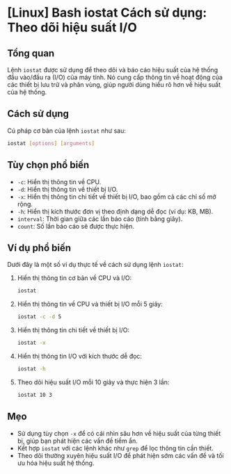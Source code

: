 # [Linux] Bash iostat Cách sử dụng: Theo dõi hiệu suất I/O

## Tổng quan
Lệnh `iostat` được sử dụng để theo dõi và báo cáo hiệu suất của hệ thống đầu vào/đầu ra (I/O) của máy tính. Nó cung cấp thông tin về hoạt động của các thiết bị lưu trữ và phân vùng, giúp người dùng hiểu rõ hơn về hiệu suất của hệ thống.

## Cách sử dụng
Cú pháp cơ bản của lệnh `iostat` như sau:
```bash
iostat [options] [arguments]
```

## Tùy chọn phổ biến
- `-c`: Hiển thị thông tin về CPU.
- `-d`: Hiển thị thông tin về thiết bị I/O.
- `-x`: Hiển thị thông tin chi tiết về thiết bị I/O, bao gồm cả các chỉ số mở rộng.
- `-h`: Hiển thị kích thước đơn vị theo định dạng dễ đọc (ví dụ: KB, MB).
- `interval`: Thời gian giữa các lần báo cáo (tính bằng giây).
- `count`: Số lần báo cáo sẽ được thực hiện.

## Ví dụ phổ biến
Dưới đây là một số ví dụ thực tế về cách sử dụng lệnh `iostat`:

1. Hiển thị thông tin cơ bản về CPU và I/O:
   ```bash
   iostat
   ```

2. Hiển thị thông tin về CPU và thiết bị I/O mỗi 5 giây:
   ```bash
   iostat -c -d 5
   ```

3. Hiển thị thông tin chi tiết về thiết bị I/O:
   ```bash
   iostat -x
   ```

4. Hiển thị thông tin I/O với kích thước dễ đọc:
   ```bash
   iostat -h
   ```

5. Theo dõi hiệu suất I/O mỗi 10 giây và thực hiện 3 lần:
   ```bash
   iostat 10 3
   ```

## Mẹo
- Sử dụng tùy chọn `-x` để có cái nhìn sâu hơn về hiệu suất của từng thiết bị, giúp bạn phát hiện các vấn đề tiềm ẩn.
- Kết hợp `iostat` với các lệnh khác như `grep` để lọc thông tin cần thiết.
- Theo dõi thường xuyên hiệu suất I/O để phát hiện sớm các vấn đề và tối ưu hóa hiệu suất hệ thống.